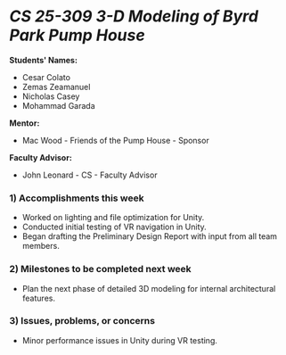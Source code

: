 # *CS 25-309 3-D Modeling of Byrd Park Pump House*

**Students' Names:**
- Cesar Colato 
- Zemas Zeamanuel
- Nicholas Casey
- Mohammad Garada

**Mentor:**
- Mac Wood - Friends of the Pump House - Sponsor

**Faculty Advisor:**
- John Leonard - CS - Faculty Advisor

### 1) Accomplishments this week
   - Worked on lighting and file optimization for Unity.
   - Conducted initial testing of VR navigation in Unity.
   - Began drafting the Preliminary Design Report with input from all team members.

### 2) Milestones to be completed next week
   - Plan the next phase of detailed 3D modeling for internal architectural features.

### 3) Issues, problems, or concerns
   - Minor performance issues in Unity during VR testing.